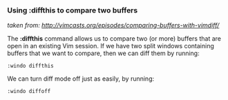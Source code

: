 ### Using :diffthis to compare two buffers
_taken from: http://vimcasts.org/episodes/comparing-buffers-with-vimdiff/_

The **:diffthis** command allows us to compare two (or more) buffers that are open in an existing Vim session. If we have two split windows containing buffers that we want to compare, then we can diff them by running:

```
:windo diffthis
```

We can turn diff mode off just as easily, by running:

```
:windo diffoff
```

